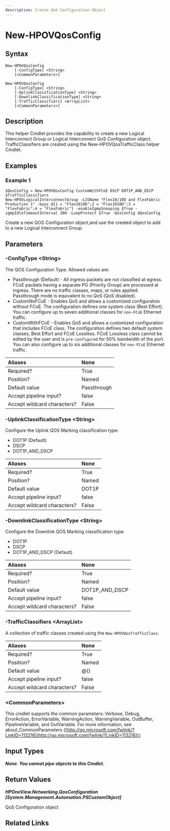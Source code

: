 ```yaml
---
description: Create QoS Configuration Object
---
```


# New-HPOVQosConfig

## Syntax

```text
New-HPOVQosConfig
    [-ConfigType] <String>
    [<CommonParameters>]
```

```text
New-HPOVQosConfig
    [-ConfigType] <String>
    [-UplinkClassificationType] <String>
    [-DownlinkClassificationType] <String>
    [-TrafficClassifiers] <ArrayList>
    [<CommonParameters>]
```

## Description

This helper Cmdlet provides the capability to create a new Logical Interconnect Group or Logical Interconnect QoS Configuration object. TrafficClassifiers are created using the New-HPOVQosTrafficClass helper Cmdlet.

## Examples

### Example 1

```text
$QosConfig = New-HPOVQosConfig CustomWithFCoE DSCP DOT1P_AND_DSCP $TrafficClassifiers
New-HPOVLogicalInterconnectGroup -LIGName "Flex10/10D and FlexFabric Production 1" -bays @{1 = "Flex1010D";2 = "Flex1010D";3 = "FlexFabric";4 = "FlexFabric"} -enableIgmpSnooping $True -igmpIdleTimeoutInterval 300 -LoopProtect $True -QosConfig $QosConfig
```

Create a new QOS Configuration object,and use the created object to add to a new Logical Interconnect Group.

## Parameters

### -ConfigType &lt;String&gt;

The QOS Configuration Type. Allowed values are:

* Passthrough \(Default\) - All ingress packets are not classified at egress. FCoE packets having a separate PG \(Priority Group\) are processed at ingress. There are no traffic classes, maps, or rules applied. Passthrough mode is equivalent to no QoS \(QoS disabled\).
* CustomNoFCoE          - Enables QoS and allows a customized configuration without FCoE. The configuration defines one system class \(Best Effort\). You can configure up to seven additional classes for `non-FCoE` Ethernet traffic.
* CustomWithFCoE        - Enables QoS and allows a customized configuration that includes FCoE class. The configuration defines two default system classes, Best Effort and FCoE Lossless. FCoE Lossless class cannot be edited by the user and is `pre-configured` for 50% bandwidth of the port. You can also configure up to six additional classes for `non-FCoE` Ethernet traffic.

| Aliases | None |
| :--- | :--- |
| Required? | True |
| Position? | Named |
| Default value | Passthrough |
| Accept pipeline input? | false |
| Accept wildcard characters? | False |

### -UplinkClassificationType &lt;String&gt;

Configure the Uplink QOS Marking classification type.

* DOT1P \(Default\)
* DSCP
* DOT1P\_AND\_DSCP

| Aliases | None |
| :--- | :--- |
| Required? | True |
| Position? | Named |
| Default value | DOT1P |
| Accept pipeline input? | false |
| Accept wildcard characters? | False |

### -DownlinkClassificationType &lt;String&gt;

Configure the Downlink QOS Marking classification type.

* DOT1P
* DSCP
* DOT1P\_AND\_DSCP \(Default\)

| Aliases | None |
| :--- | :--- |
| Required? | True |
| Position? | Named |
| Default value | DOT1P\_AND\_DSCP |
| Accept pipeline input? | false |
| Accept wildcard characters? | False |

### -TrafficClassifiers &lt;ArrayList&gt;

A collection of traffic classes created using the `New-HPOVQosTrafficClass`.

| Aliases | None |
| :--- | :--- |
| Required? | True |
| Position? | Named |
| Default value | @\(\) |
| Accept pipeline input? | false |
| Accept wildcard characters? | False |

### &lt;CommonParameters&gt;

This cmdlet supports the common parameters: Verbose, Debug, ErrorAction, ErrorVariable, WarningAction, WarningVariable, OutBuffer, PipelineVariable, and OutVariable. For more information, see about\_CommonParameters \([http://go.microsoft.com/fwlink/?LinkID=113216](http://go.microsoft.com/fwlink/?LinkID=113216)\)

## Input Types

_**None. You cannot pipe objects to this Cmdlet.**_

## Return Values

_**HPOneView.Networking.QosConfiguration \[System.Management.Automation.PSCustomObject\]**_

QoS Configuration object

## Related Links

